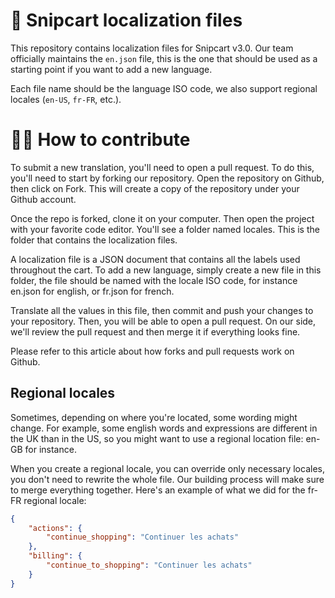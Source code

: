 # 🧾 Snipcart localization files

This repository contains localization files for Snipcart v3.0. Our team officially maintains the `en.json` file, this is the one that should be used as a starting point if you want to add a new language.

Each file name should be the language ISO code, we also support regional locales (`en-US`, `fr-FR`, etc.).

# 👷‍♀️ How to contribute 

To submit a new translation, you'll need to open a pull request. To do this, you'll need to start by forking our repository. Open the repository on Github, then click on Fork. This will create a copy of the repository under your Github account.

Once the repo is forked, clone it on your computer. Then open the project with your favorite code editor. You'll see a folder named locales. This is the folder that contains the localization files.

A localization file is a JSON document that contains all the labels used throughout the cart. To add a new language, simply create a new file in this folder, the file should be named with the locale ISO code, for instance en.json for english, or fr.json for french.

Translate all the values in this file, then commit and push your changes to your repository. Then, you will be able to open a pull request. On our side, we'll review the pull request and then merge it if everything looks fine.

Please refer to this article about how forks and pull requests work on Github.

## Regional locales
Sometimes, depending on where you're located, some wording might change. For example, some english words and expressions are different in the UK than in the US, so you might want to use a regional location file: en-GB for instance.

When you create a regional locale, you can override only necessary locales, you don't need to rewrite the whole file. Our building process will make sure to merge everything together. Here's an example of what we did for the fr-FR regional locale:

```json
{
    "actions": {
        "continue_shopping": "Continuer les achats"
    },
    "billing": {
        "continue_to_shopping": "Continuer les achats"
    }
}
```